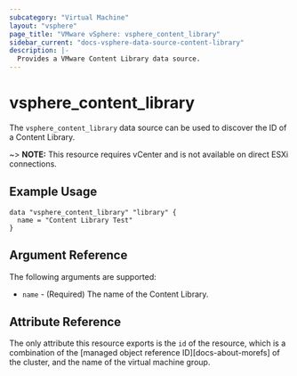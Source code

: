 ```yaml
---
subcategory: "Virtual Machine"
layout: "vsphere"
page_title: "VMware vSphere: vsphere_content_library"
sidebar_current: "docs-vsphere-data-source-content-library"
description: |-
  Provides a VMware Content Library data source.
---
```


# vsphere\_content\_library

The `vsphere_content_library` data source can be used to discover the ID of a Content Library.

~> **NOTE:** This resource requires vCenter and is not available on direct ESXi
connections.

## Example Usage

```hcl
data "vsphere_content_library" "library" {
  name = "Content Library Test"
}
```

## Argument Reference

The following arguments are supported:

* `name` - (Required) The name of the Content Library.

## Attribute Reference

The only attribute this resource exports is the `id` of the resource, which is
a combination of the [managed object reference ID][docs-about-morefs] of the
cluster, and the name of the virtual machine group.
